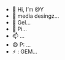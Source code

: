 - 👋 Hi, I’m @Y
- 👀 media desingz...
- 🌱  Gel...
- 💞️  Pi...
- 📫  ...
- 😄 P: ...
- ⚡ : GEM...

<!---
Yaitzmee2/Yaitzmee2 is a ✨ pop ✨ repository its `README.md`s.
--->
